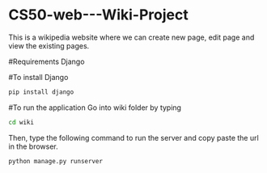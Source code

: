 # CS50-web---Wiki-Project
This is a wikipedia website where we can create new page, edit page and view the existing pages.

#Requirements
Django

#To install Django
```sh
pip install django
```

#To run the application
Go into wiki folder by typing 
```sh
cd wiki
```
Then, type the following command to run the server and copy paste the url in the browser.
```sh
python manage.py runserver
```

